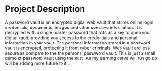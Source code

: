 # Project Description 
A password vault is an encrypted digital web vault that stores online login credentials, documents, images and other sensitive information. It is decrypted with a single master password that acts as a key to open your digital vault, providing you access to the credentials and personal information in your vault. The personal information stored in a password vault is encrypted, protecting it from cyber criminals.
Web vault are less secure as compare to the the personal paswword vault.
This is just a small demo of password vault using the `Rust` .As my learning curve will run go up will be adding more future to it .
